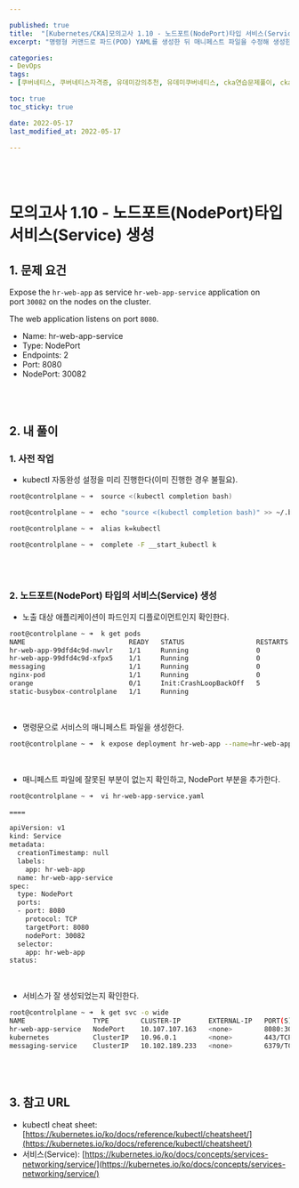 ```yaml
---

published: true
title:  "[Kubernetes/CKA]모의고사 1.10 - 노드포트(NodePort)타입 서비스(Service) 생성"
excerpt: "명령형 커맨드로 파드(POD) YAML를 생성한 뒤 매니페스트 파일을 수정해 생성한다"

categories:
- DevOps
tags:
- [쿠버네티스, 쿠버네티스자격증, 유데미강의추천, 유데미쿠버네티스, cka연습문제풀이, cka덤프, cka기출문제, cka, kubernetes, kubernetesnetworking, k8s, DevOpsengineer, 데브옵스, 데브옵스엔지니어]

toc: true
toc_sticky: true

date: 2022-05-17
last_modified_at: 2022-05-17

---
```


<br/><br/>

# 모의고사 1.10 - 노드포트(NodePort)타입 서비스(Service) 생성

## 1. 문제 요건

Expose the `hr-web-app` as service `hr-web-app-service` application on port `30082` on the nodes on the cluster.

The web application listens on port `8080`.

- Name: hr-web-app-service
- Type: NodePort
- Endpoints: 2
- Port: 8080
- NodePort: 30082

<br/><br/>

## 2. 내 풀이

### 1. 사전 작업

- kubectl 자동완성 설정을 미리 진행한다(이미 진행한 경우 불필요).

```bash
root@controlplane ~ ➜  source <(kubectl completion bash)

root@controlplane ~ ➜  echo "source <(kubectl completion bash)" >> ~/.bashrc 

root@controlplane ~ ➜  alias k=kubectl

root@controlplane ~ ➜  complete -F __start_kubectl k
```

<br/><br/>

### 2. 노드포트(NodePort) 타입의 서비스(Service) 생성

- 노출 대상 애플리케이션이 파드인지 디플로이먼트인지 확인한다.

```bash
root@controlplane ~ ➜  k get pods
NAME                          READY   STATUS                  RESTARTS   AGE
hr-web-app-99dfd4c9d-nwvlr    1/1     Running                 0          17m
hr-web-app-99dfd4c9d-xfpx5    1/1     Running                 0          17m
messaging                     1/1     Running                 0          32m
nginx-pod                     1/1     Running                 0          36m
orange                        0/1     Init:CrashLoopBackOff   5          3m56s
static-busybox-controlplane   1/1     Running
```

<br/>

- 명령문으로 서비스의 매니페스트 파일을 생성한다.

```bash
root@controlplane ~ ➜  k expose deployment hr-web-app --name=hr-web-app-service --port=8080 --dry-run=client -o yaml > hr-web-app-service.yaml
```

<br/>

- 매니페스트 파일에 잘못된 부분이 없는지 확인하고, NodePort 부분을 추가한다.

```bash
root@controlplane ~ ➜  vi hr-web-app-service.yaml

====

apiVersion: v1
kind: Service
metadata:
  creationTimestamp: null
  labels:
    app: hr-web-app
  name: hr-web-app-service
spec:
  type: NodePort
  ports:
  - port: 8080
    protocol: TCP
    targetPort: 8080
    nodePort: 30082
  selector:
    app: hr-web-app
status:
```

<br/>

- 서비스가 잘 생성되었는지 확인한다.

```bash
root@controlplane ~ ➜  k get svc -o wide
NAME                 TYPE        CLUSTER-IP       EXTERNAL-IP   PORT(S)          AGE   SELECTOR
hr-web-app-service   NodePort    10.107.107.163   <none>        8080:30082/TCP   26s   app=hr-web-app
kubernetes           ClusterIP   10.96.0.1        <none>        443/TCP          55m   <none>
messaging-service    ClusterIP   10.102.189.233   <none>        6379/TCP         27m   tier=msg
```

<br/><br/>

## 3. 참고 URL

- kubectl cheat sheet: [https://kubernetes.io/ko/docs/reference/kubectl/cheatsheet/](https://kubernetes.io/ko/docs/reference/kubectl/cheatsheet/)
- 서비스(Service): [https://kubernetes.io/ko/docs/concepts/services-networking/service/](https://kubernetes.io/ko/docs/concepts/services-networking/service/)